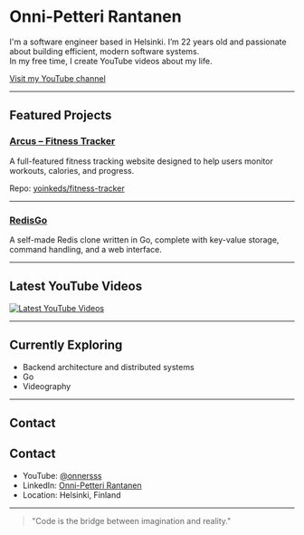 # Onni-Petteri Rantanen

I'm a software engineer based in Helsinki. I’m 22 years old and passionate about building efficient, modern software systems.  
In my free time, I create YouTube videos about my life.

[Visit my YouTube channel](https://www.youtube.com/@onnersss)

---

## Featured Projects

### [Arcus – Fitness Tracker](https://arcus.fit)
A full-featured fitness tracking website designed to help users monitor workouts, calories, and progress.  

Repo: [yoinkeds/fitness-tracker](https://github.com/yoinkeds/fitness-tracker)

---

### [RedisGo](https://github.com/yoinkeds/redisgo)
A self-made Redis clone written in Go, complete with key-value storage, command handling, and a web interface.  

---

## Latest YouTube Videos

<!-- BEGIN YOUTUBE-CARDS -->
[![Latest YouTube Videos](https://ytcards.demolab.com/?channelid=UCqgZYZ_MGdkm5sMsZf7mwUA&theme=default&show_border=false&title_color=000000&background_color=f5f5f5&max_title_lines=1&width=400&height=225&count=3)](https://www.youtube.com/channel/UCqgZYZ_MGdkm5sMsZf7mwUA)
<!-- END YOUTUBE-CARDS -->

---

## Currently Exploring
- Backend architecture and distributed systems  
- Go
- Videography

---

## Contact
## Contact
- YouTube: [@onnersss](https://www.youtube.com/@onnersss)  
- LinkedIn: [Onni-Petteri Rantanen](https://www.linkedin.com/in/onni-petteri-rantanen-994958199/)  
- Location: Helsinki, Finland  

---

> "Code is the bridge between imagination and reality."

